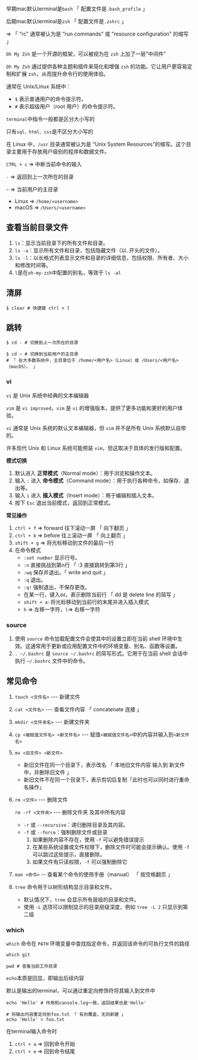 早期mac默认terminal是`bash` 「 配置文件是`.bash_profile` 」

后期mac默认terminal是`zsh` 「 配置文件是`.zshrc` 」 

=> 「 “rc” 通常被认为是 “run commands” 或 “resource configuration” 的缩写 」



`Oh My Zsh` 是一个开源的框架，可以被视为在 `zsh` 上加了一层“中间件”

`Oh My Zsh` 通过提供各种主题和插件来简化和增强 `zsh` 的功能。它让用户更容易定制和扩展 `zsh`，从而提升命令行的使用体验。



通常在 Unix/Linux 系统中：

- `$` 表示普通用户的命令提示符。
- `#` 表示超级用户（root 用户）的命令提示符。



`terminal`中指令一般都是区分大小写的

只有`sql、html、css`是不区分大小写的



在 Linux 中，`/usr` 目录通常被认为是 “Unix System Resources”的缩写。这个目录主要用于存放用户级别的程序和数据文件。



`CTRL + c` => 中断当前命令的输入



`-` => 返回到上一次所在的目录

`~` => 当前用户的主目录

- Linux => `/home/<username>`
- macOS => `/Users/<username>`



## 查看当前目录文件

1. `ls`：显示当前目录下的所有文件和目录。
2. `ls -a`：显示所有文件和目录，包括隐藏文件（以`.`开头的文件）。
3. `ls -l`：以长格式列表显示文件和目录的详细信息，包括权限、所有者、大小和修改时间等。
4. `l`是在`oh-my-zsh`中配置的别名，等效于 `ls -al`



## 清屏

```shell
$ clear # 快捷键 ctrl + l
```



## 跳转

```shell
$ cd - # 切换到上一次所在的目录

$ cd ~ # 切换到当前用户的主目录 
# 「 在大多数系统中，主目录位于 /home/<用户名>（Linux）或 /Users/<用户名>（macOS）。 」
```



### vi

`vi` 是 Unix 系统中经典的文本编辑器

`vim` 是 `vi improved`，`vim` 是 `vi` 的增强版本，提供了更多功能和更好的用户体验。

 `vi` 通常是 Unix 系统的默认文本编辑器，但 `vim` 并不是所有 Unix 系统默认自带的。

许多现代 Unix 和 Linux 系统可能预装 `vim`，但这取决于具体的发行版和配置。



**模式切换**

1. 默认进入 **正常模式**（Normal mode）：用于浏览和操作文本。
2. 输入 `:` 进入 **命令模式**（Command mode）：用于执行各种命令，如保存、退出等。
3. 输入 `i` 进入 **插入模式**（Insert mode）：用于编辑和插入文本。
4. 按下 `Esc` 退出当前模式，返回到正常模式。



**常见操作**

1. `ctrl + f` => forward 往下滚动一屏 「 向下翻页 」
2. `ctrl + b` => before 往上滚动一屏 「 向上翻页 」
3. `shift + g` => 将光标移动到文件的最后一行
4. 在命令模式
   + `:set number` 显示行号。
   + `:n` 直接挑战到第n行 「 :3 直接跳转到第3行 」
   + `:wq` 保存并退出。「 write and quit 」
   + `:q` 退出。
   + `:q!` 强制退出，不保存更改。
   + 在某一行，键入`dd`，表示删除当前行 「 dd 是 delete line 的简写 」
   + `shift + a`:  将光标移动到当前行的末尾并进入插入模式
   + `h` => 左移一字符，`l`=> 右移一字符



### source

1. 使用 `source` 命令加载配置文件会使其中的设置立即在当前 shell 环境中生效。这通常用于更新或应用配置文件中的环境变量、别名、函数等设置。
2. `. ~/.bashrc` 是 `source ~/.bashrc` 的简写形式。它用于在当前 shell 会话中执行 `~/.bashrc` 文件中的命令。



## 常见命令

1. `touch <文件名>` --- 新建文件

2. `cat <文件名>` --- 查看文件内容 「 concatenate  连接 」

3. `mkdir <文件夹名>` --- 新建文件夹

4. `cp <被赋值文件名> <新文件名>` --- 赋值`<被赋值文件名>`中的内容并输入到`<新文件名>`

5. `mv <旧文件> <新文件>` 

   + 新旧文件在同一个目录下，表示改名 「 本地旧文件内容 输入到 新文件中，并删除旧文件 」
   + 新旧文件不在同一个目录下，表示剪切后复制「此时也可以同时进行重命名操作」

6. `rm <文件>` --- 删除文件 

   `rm -rf <文件夹>` --- 删除文件夹 及其中所有内容

   + `-r` 或 `--recursive`：递归删除目录及其内容。
   + `-f` 或 `--force`：强制删除文件或目录
     1. 如果删除内容不存在，使用 `-f` 可以避免错误提示
     2. 在某些系统设置或文件权限下，删除文件时可能会提示确认。使用 `-f` 可以跳过这些提示，直接删除。
     3. 如果文件有只读权限，`-f` 可以强制删除它

7. `man <命令>` -- 查看某个命令的使用手册（manual）  「 按空格翻页 」

8. `tree` 命令用于以树形结构显示目录和文件。
   + 默认情况下，`tree` 会显示所有层级的目录和文件。
   + 使用 `-L` 选项可以限制显示的目录层级深度，例如 `tree -L 2` 只显示到第二级

### which

`which` 命令在 `PATH` 环境变量中查找指定命令，并返回该命令的可执行文件的路径

```shell
which git
```



```shell
pwd # 查看当前工作目录
```



`echo`本质是回显，即输出后续内容

默认是输出的terminal，可以通过重定向修饰符将其输入到文件中

```shell
echo 'Hello' # 作用和console.log一致，返回结果也是'Hello'

# 将输出内容重定向到foo.txt 「 有则覆盖，无则新建 」
echo 'Hello' > foo.txt
```



在terminal输入命令时

1. `ctrl + a` => 回到命令开始
2. `ctrl + e` => 回到命令结尾
